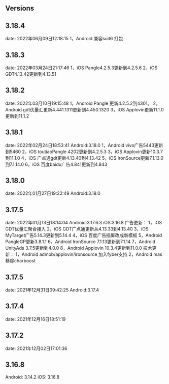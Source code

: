 ## Versions

## 3.18.4
date: 2022年06月09日12:18:15
1，Android 兼容suit6 打包

## 3.18.3
date: 2022年03月24日21:17:46
1，iOS Pangle4.2.5.3更新到4.2.5.6
2，iOS GDT4.13.42更新到4.13.51

## 3.18.2
date: 2022年03月10日19:15:48
1，Android Pangle 更新4.2.5.2到4301。
2，Android gdt优量汇更新4.441.1311更新到4.450.1320
3，iOS Applovin更新11.1.0更新到11.1.2

## 3.18.1
date: 2022年02月24日18:53:41
Android:3.18.0
1，Android vivo广告5443更新到5460
2，iOS toutiaoPangle 4202更新到4.2.5.3
3，iOS Applovin更新10.3.7到11.1.0
4，iOS 广点通gdt更新4.13.40到4.13.42
5，iOS IronSource更新7.1.13.0到7.1.14.0
6，iOS 百度baidu广告4.841更新到4.843

## 3.18.0
date: 2022年01月27日19:22:49
Android:3.18.0

## 3.17.5
date: 2022年01月13日18:14:04
Android:3.17.6.3
iOS:3.16.8
广告更新：
1，iOS GDT优量汇聚合接入
2，iOS GDT广点通更新从4.13.33到4.13.40
3，iOS MyTarget广告5.14.3更新到5.14.4
4，iOS 百度广告插屏改成新模板
5，Android PangleGP更新3.8.1.1
6，Android IronSource 7.1.13更新到7.1.14
7，Android UnityAds 3.7.5更新到4.0.0
8，Android Applovin 10.3.4更新到11.0.0
技术更新：
1，Android admob/applovin/ironsource 加入fyber支持
2，Android mas移除charboost

## 3.17.5
date: 2021年12月31日09:42:25
Android:3.17.4

## 3.17.4
date: 2021年12月16日18:51:19

## 3.17.2
date: 2021年12月02日17:01:36

## 3.16.8
Android: 3.14.2
iOS: 3.16.8

